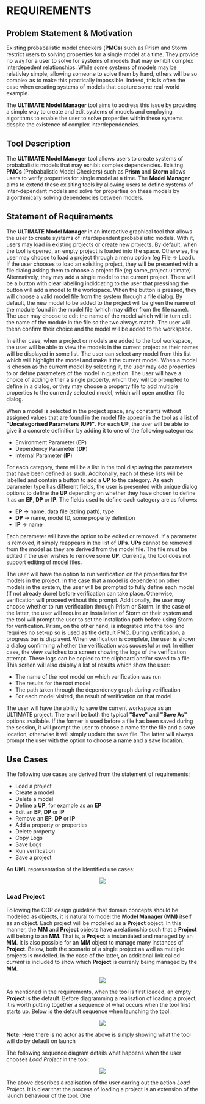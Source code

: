 # REQUIREMENTS

## Problem Statement & Motivation

Existing probabalistic model checkers (**PMCs**) such as Prism and Storm restrict users to solving properties for a single model at a time. They provide no way for a user to solve for systems of models that may exhibit complex interdepedent relationships. While some systems of models may be relativley simple, allowing someone to solve them by hand, others will be so complex as to make this practically impossible. Indeed, this is often the case when creating systems of models that capture some real-world example. 

The **ULTIMATE Model Manager** tool aims to address this issue by providing a simple way to create and edit systems of models and employing algorithms to enable the user to solve properties within these systems despite the existence of complex interdependencies.

## Tool Description

The **ULTIMATE Model Manager** tool allows users to create systems of probabalistic models that may exhibit complex dependencies. Exisitng **PMCs** (Probabalistic Model Checkers) such as **Prism** and **Storm** allows users to verify properties for single model at a time. The **Model Manager** aims to extend these exisiting tools by allowing users to define systems of inter-dependant models and solve for properties on these models by algorthmically solving dependencies between models. 

## Statement of Requirements

The **ULTIMATE Model Manager** in an interactive graphical tool that allows the user to create systems of interdependent probabalistic models. With it, users may load in existing projects or create new projects. By default, when the tool is opened, an empty project is loaded into the space. Otherwise, the user may choose to load a project through a menu option (eg File -> Load). If the user chooses to load an exisiting project, they will be presented with a file dialog asking them to choose a project file (eg some_project.ultimate). Alternatively, they may add a single model to the current project. There will be a button with clear labelling indidcating to the user that pressinng the button will add a model to the workspace. When the button is pressed, they will choose a valid model file from the system through a file dialog. By default, the new model to be added to the project will be given the name of the module found in the model file (which may differ from the file name). The user may choose to edit the name of the model which will in turn edit the name of the module in the file so the two always match. The user will thenn confirm their choice and the model will be added to the workspace.  

In either case, when a project or models are added to the tool workspace, the user will be able to view the models in the current project as their names will be displayed in some list. The user can select any model from this list which will highlight the model and make it the current model.
When a model is chosen as the current model by selecting it, the user may add properties to or define parameters of the model in question. The user will have a choice of adding either a single property, which they will be prompted to define in a dialog, or they may choose a property file to add multiple properties to the currently selected model, which will open another file dialog. 

When a model is selected in the project space, any constants without assigned values that are found in the model file appear in the tool as a list of **"Uncategorised Parameters (UP)"**. For each **UP**, the user will be able to give it a concrete definition by adding it to one of the following categories:

* Environment Parameter (**EP**)
* Dependency Parameter (**DP**)
* Internal Parameter (**IP**)

For each category, there will be a list in the tool displaying the parameters that have been defined as such. Additonally, each of these lists will be labelled and contain a button to add a **UP** to the category. As each parameter type has different fields, the user is presented with unique dialog options to define the **UP** depending on whether they have chosen to define it as an **EP**, **DP** or **IP**. The fields used to define each category are as follows:

* **EP** -> name, data file (string path), type
* **DP** -> name, model ID, some property definition
* **IP** -> name

Each parameter will have the option to be edited or removed. If a parameter is removed, it simply reappears in the list of **UPs**. **UPs** cannot be removed from the model as they are derived from the model file. The file must be edited if the user wishes to remove some **UP**. Currently, the tool does not support editing of model files.

The user will have the option to run verification on the properties for the models in the project. In the case that a model is dependent on other models in the system, the user will be prompted to fully define each model (if not already done) before verification can take place. Otherwise, verification will proceed without this prompt. Additionally, the user may choose whether to run verification through Prism or Storm. In the case of the latter, the user will require an installation of Storm on their system and the tool will prompt the user to set the installation path before using Storm for verification. Prism, on the other hand, is integrated into the tool and requires no set-up so is used as the default PMC. During verification, a progress bar is displayed. When verification is complete, the user is shown a dialog confirming whether the verification was succesful or not. In either case, the view switches to a screen showing the logs of the verification attempt. These logs can be copied to the clipboard and/or saved to a file. This screen will also dsiplay a list of results which show the user:

* The name of the root model on which verification was run
* The results for the root model
* The path taken through the dependency graph during verification
* For each model visited, the result of verification on that model

The user will have the ability to save the current workspace as an ULTIMATE project. There will be both the typical **"Save"** and **"Save As"** options available. If the former is used before a file has been saved during the session, it will prompt the user to choose a name for the file and a save location, otherwise it will simply update the save file. The latter will always prompt the user with the option to choose a name and a save location. 

## Use Cases

The following use cases are derived from the statement of requirements;

* Load a project
* Create a model
* Delete a model
* Define a **UP**, for example as an **EP**
* Edit an **EP**, **DP** or **IP**
* Remove an **EP**, **DP** or **IP**
* Add a property or properties
* Delete property
* Copy Logs
* Save Logs
* Run verification
* Save a project

An **UML** representation of the identified use cases:

<p align="center">
    <img src="uml/use_cases.png">

### Load Project

Following the OOP design guideline that domain concepts should be modelled as objects, it is natural to model the **Model Manager (MM)** itself as an object. Each project will be modelled as a **Project** object. In this manner, the **MM** and **Project** objects have a relationship such that a **Project** will belong to an **MM**. That is, a **Project** is instantiated and managed by an **MM**. It is also possible for an **MM** object to manage many instances of **Project**. Below, both the scenario of a single project as well as multiple projects is modelled. In the case of the latter, an additional link called *current* is included to show which **Project** is currenly being managed by the **MM**.

<p align="center">
	<img src="uml/Load_Project1.png">

As mentioned in the requirements, when the tool is first loaded, an empty **Project** is the default. Before diagramming a realisation of loading a project, it is worth putting together a sequence of what occurs when the tool first starts up. Below is the default sequence when launching the tool:

<p align="center">
	<img src="uml/default_sequence.png">

**Note:** Here there is no actor as the above is simply showing what the tool will do by default on launch

The following sequence diagram details what happens when the user chooses *Load Project* in the tool:

<p align="center">
	<img src="uml/load_project.png">
	
The above describes a realisation of the user carring out the action *Load Project*. It is clear that the process of loading a project is an extension of the launch behaviour of the tool. One